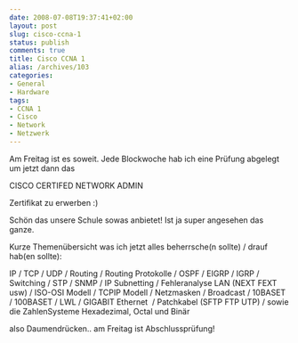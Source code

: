 ```yaml
---
date: 2008-07-08T19:37:41+02:00
layout: post
slug: cisco-ccna-1
status: publish
comments: true
title: Cisco CCNA 1
alias: /archives/103
categories:
- General
- Hardware
tags:
- CCNA 1
- Cisco
- Network
- Netzwerk
---
```


Am Freitag ist es soweit. Jede Blockwoche hab ich eine Prüfung abgelegt um jetzt dann das

CISCO CERTIFED NETWORK ADMIN

Zertifikat zu erwerben :)

Schön das unsere Schule sowas anbietet! Ist ja super angesehen das ganze.

Kurze Themenübersicht was ich jetzt alles beherrsche(n sollte) / drauf hab(en sollte):

IP / TCP / UDP / Routing / Routing Protokolle / OSPF / EIGRP / IGRP / Switching / STP / SNMP / IP Subnetting / Fehleranalyse LAN (NEXT FEXT usw) / ISO-OSI Modell / TCPIP Modell / Netzmasken / Broadcast / 10BASET / 100BASET / LWL / GIGABIT Ethernet  / Patchkabel (SFTP FTP UTP) / sowie die ZahlenSysteme Hexadezimal, Octal und Binär

also Daumendrücken.. am Freitag ist Abschlussprüfung!
